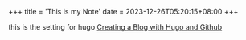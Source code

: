+++
title = 'This is my Note'
date = 2023-12-26T05:20:15+08:00
+++

this is the setting for hugo [Creating a Blog with Hugo and Github](https://www.youtube.com/watch?v=LIFvgrRxdt4&t=2s)


